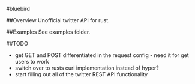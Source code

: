 #bluebird

##Overview
Unofficial twitter API for rust.

##Examples
See examples folder.

##TODO
- get GET and POST differentiated in the request config - need it for get users to work
- switch over to rusts curl implementation instead of hyper?
- start filling out all of the twitter REST API functionality
